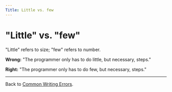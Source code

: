 ```yaml
---
Title: Little vs. few
---
```

# "Little" vs. "few"

"Little" refers to size; "few" refers to number.

**Wrong:** "The programmer only has to do little, but necessary, steps."

**Right:** "The programmer only has to do few, but necessary, steps."

---

Back to [Common Writing Errors](/wiki/howtos/commonwritingerrors/).
